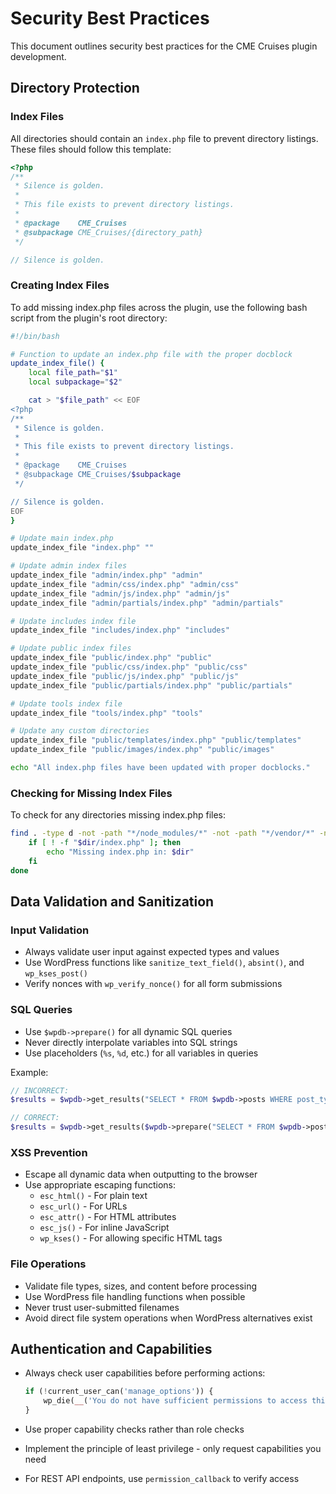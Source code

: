 # Security Best Practices

This document outlines security best practices for the CME Cruises plugin development.

## Directory Protection

### Index Files

All directories should contain an `index.php` file to prevent directory listings. These files should follow this template:

```php
<?php
/**
 * Silence is golden.
 *
 * This file exists to prevent directory listings.
 *
 * @package    CME_Cruises
 * @subpackage CME_Cruises/{directory_path}
 */

// Silence is golden.
```

### Creating Index Files

To add missing index.php files across the plugin, use the following bash script from the plugin's root directory:

```bash
#!/bin/bash

# Function to update an index.php file with the proper docblock
update_index_file() {
    local file_path="$1"
    local subpackage="$2"

    cat > "$file_path" << EOF
<?php
/**
 * Silence is golden.
 *
 * This file exists to prevent directory listings.
 *
 * @package    CME_Cruises
 * @subpackage CME_Cruises/$subpackage
 */

// Silence is golden.
EOF
}

# Update main index.php
update_index_file "index.php" ""

# Update admin index files
update_index_file "admin/index.php" "admin"
update_index_file "admin/css/index.php" "admin/css"
update_index_file "admin/js/index.php" "admin/js"
update_index_file "admin/partials/index.php" "admin/partials"

# Update includes index file
update_index_file "includes/index.php" "includes"

# Update public index files
update_index_file "public/index.php" "public"
update_index_file "public/css/index.php" "public/css"
update_index_file "public/js/index.php" "public/js"
update_index_file "public/partials/index.php" "public/partials"

# Update tools index file
update_index_file "tools/index.php" "tools"

# Update any custom directories
update_index_file "public/templates/index.php" "public/templates"
update_index_file "public/images/index.php" "public/images"

echo "All index.php files have been updated with proper docblocks."
```

### Checking for Missing Index Files

To check for any directories missing index.php files:

```bash
find . -type d -not -path "*/node_modules/*" -not -path "*/vendor/*" -not -path "*/.git*" | while read dir; do
    if [ ! -f "$dir/index.php" ]; then
        echo "Missing index.php in: $dir"
    fi
done
```

## Data Validation and Sanitization

### Input Validation

- Always validate user input against expected types and values
- Use WordPress functions like `sanitize_text_field()`, `absint()`, and `wp_kses_post()`
- Verify nonces with `wp_verify_nonce()` for all form submissions

### SQL Queries

- Use `$wpdb->prepare()` for all dynamic SQL queries
- Never directly interpolate variables into SQL strings
- Use placeholders (`%s`, `%d`, etc.) for all variables in queries

Example:

```php
// INCORRECT:
$results = $wpdb->get_results("SELECT * FROM $wpdb->posts WHERE post_type = '" . $post_type . "'");

// CORRECT:
$results = $wpdb->get_results($wpdb->prepare("SELECT * FROM $wpdb->posts WHERE post_type = %s", $post_type));
```

### XSS Prevention

- Escape all dynamic data when outputting to the browser
- Use appropriate escaping functions:
  - `esc_html()` - For plain text
  - `esc_url()` - For URLs
  - `esc_attr()` - For HTML attributes
  - `esc_js()` - For inline JavaScript
  - `wp_kses()` - For allowing specific HTML tags

### File Operations

- Validate file types, sizes, and content before processing
- Use WordPress file handling functions when possible
- Never trust user-submitted filenames
- Avoid direct file system operations when WordPress alternatives exist

## Authentication and Capabilities

- Always check user capabilities before performing actions:

  ```php
  if (!current_user_can('manage_options')) {
      wp_die(__('You do not have sufficient permissions to access this page.', 'cme-cruises'));
  }
  ```

- Use proper capability checks rather than role checks
- Implement the principle of least privilege - only request capabilities you need
- For REST API endpoints, use `permission_callback` to verify access
